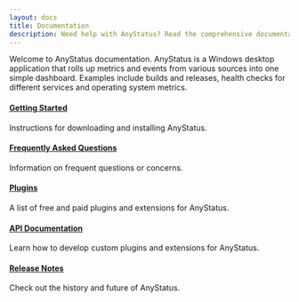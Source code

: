 ```yaml
---
layout: docs
title: Documentation
description: Need help with AnyStatus? Read the comprehensive documentation covering everything from getting started to advanced issues and features.
---
```


Welcome to AnyStatus documentation. AnyStatus is a Windows desktop application that rolls up metrics and events from various sources into one simple dashboard. Examples include builds and releases, health checks for different services and operating system metrics.

#### [Getting Started](/docs/getting-started)

Instructions for downloading and installing AnyStatus.

#### [Frequently Asked Questions](/docs/faq)

Information on frequent questions or concerns.

#### [Plugins](/docs/plugins)

A list of free and paid plugins and extensions for AnyStatus.

#### [API Documentation](/docs/api)

Learn how to develop custom plugins and extensions for AnyStatus.

#### [Release Notes](/docs/release-notes)

Check out the history and future of AnyStatus.
